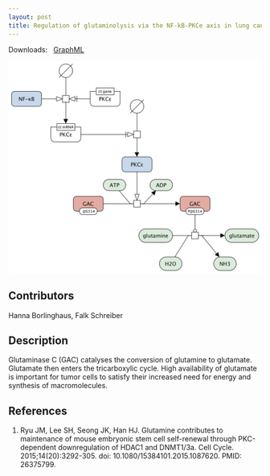 ```yaml
---
layout: post
title: Regulation of glutaminolysis via the NF-kB-PKCe axis in lung cancer cells
---
```


Downloads: &nbsp; 
[GraphML](../downloads/F019-glutaminase.graphml) &nbsp;
<!--[SBGN-ML](../downloads/F019-glutaminase_SBGNv02.sbgn) &nbsp;
[Newt](http://web.newteditor.org/?URL=http://metabolismregulation.org/downloads/F019-glutaminase_newt.sbgn) &nbsp;-->
<p align="middle"><a href="/glutaminase/"><img id="image" src="/downloads/F019-glutaminase.png" width="600"/></a></p>

## Contributors 

Hanna Borlinghaus, Falk Schreiber  

## Description

Glutaminase C (GAC) catalyses the conversion of glutamine to glutamate. Glutamate then enters the tricarboxylic cycle. High availability of glutamate is important for tumor cells to satisfy their increased need for energy and synthesis of macromolecules.

## References

1. Ryu JM, Lee SH, Seong JK, Han HJ. Glutamine contributes to maintenance of mouse embryonic stem cell self-renewal through PKC-dependent downregulation of HDAC1 and DNMT1/3a. Cell Cycle. 2015;14(20):3292-305. doi: 10.1080/15384101.2015.1087620. PMID: 26375799.
